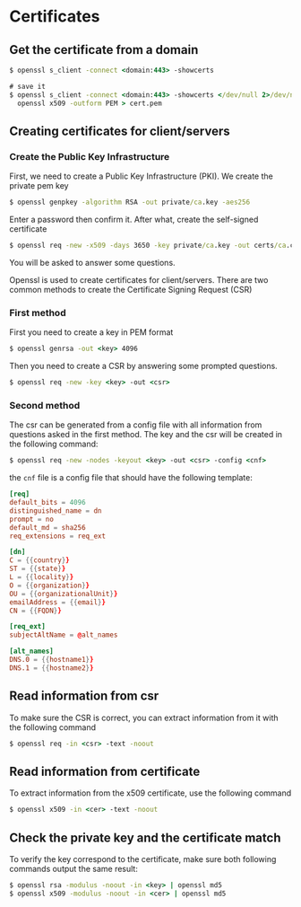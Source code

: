 # Certificates


## Get the certificate from a domain

```cmd
$ openssl s_client -connect <domain:443> -showcerts

# save it
$ openssl s_client -connect <domain:443> -showcerts </dev/null 2>/dev/null | \
  openssl x509 -outform PEM > cert.pem
```

## Creating certificates for client/servers

### Create the Public Key Infrastructure
First, we need to create a Public Key Infrastructure (PKI).
We create the private pem key
```cmd
$ openssl genpkey -algorithm RSA -out private/ca.key -aes256
```
Enter a password then confirm it.
After what, create the self-signed certificate
```cmd
$ openssl req -new -x509 -days 3650 -key private/ca.key -out certs/ca.crt
```
You will be asked to answer some questions.



Openssl is used to create certificates for client/servers.
There are two common methods to create the Certificate Signing Request (CSR)

### First method
First you need to create a key in PEM format
```cmd
$ openssl genrsa -out <key> 4096
```

Then you need to create a CSR by answering some prompted questions.
```cmd
$ openssl req -new -key <key> -out <csr>
```

### Second method

The csr can be generated from a config file with all information from questions asked in the first method. The key and the csr will be created in the following command:
```cmd
$ openssl req -new -nodes -keyout <key> -out <csr> -config <cnf>
```

the `cnf` file is a config file that should have the following template:
```cnf
[req]
default_bits = 4096
distinguished_name = dn
prompt = no
default_md = sha256
req_extensions = req_ext

[dn]
C = {{country}}
ST = {{state}}
L = {{locality}}
O = {{organization}}
OU = {{organizationalUnit}}
emailAddress = {{email}}
CN = {{FQDN}}

[req_ext]
subjectAltName = @alt_names

[alt_names]
DNS.0 = {{hostname1}}
DNS.1 = {{hostname2}}
```

## Read information from csr
To make sure the CSR is correct, you can extract information from it with the following command
```cmd
$ openssl req -in <csr> -text -noout
```

## Read information from certificate
To extract information from the x509 certificate, use the following command
```cmd
$ openssl x509 -in <cer> -text -noout
```

## Check the private key and the certificate match

To verify the key correspond to the certificate, make sure both following commands output the same result:
```cmd
$ openssl rsa -modulus -noout -in <key> | openssl md5
$ openssl x509 -modulus -noout -in <cer> | openssl md5
```


